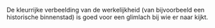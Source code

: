 De kleurrijke verbeelding van de werkelijkheid (van bijvoorbeeld een historische binnenstad) is goed voor een glimlach bij wie er naar kijkt.